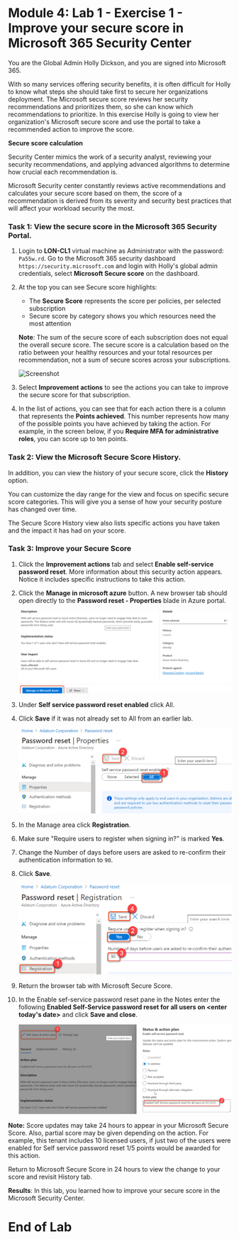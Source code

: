 # Module 4: Lab 1 - Exercise 1 - Improve your secure score in Microsoft 365 Security Center

You are the Global Admin Holly Dickson, and you are signed into Microsoft 365.

With so many services offering security benefits, it is often difficult for Holly to know what steps she should take first to secure her organizations deployment. The Microsoft secure score reviews her security recommendations and prioritizes them, so she can know which recommendations to prioritize. In this exercise Holly is going to view her organization's Microsoft secure score and use the portal to take a recommended action to improve the score.

**Secure score calculation**

Security Center mimics the work of a security analyst, reviewing your security recommendations, and applying advanced algorithms to determine how crucial each recommendation is.

Microsoft Security center constantly reviews active recommendations and calculates your secure score based on them, the score of a recommendation is derived from its severity and security best practices that will affect your workload security the most.


### Task 1: View the secure score in the Microsoft 365 Security Portal.

1.  Login to **LON-CL1** virtual machine as Administrator with the password: `Pa55w.rd`. Go to the Microsoft 365 security dashboard `https://security.microsoft.com` and login with Holly's global admin credentials, select **Microsoft Secure score** on the dashboard.

2.  At the top you can see Secure score highlights:

       - The **Secure Score** represents the score per policies, per selected subscription
       - Secure score by category shows you which resources need the most attention
    
      **Note**: The sum of the secure score of each subscription does not equal the overall secure score. The secure score is a calculation based on the ratio between your healthy resources and your total resources per recommendation, not a sum of secure scores across your subscriptions.
       
       ![Screenshot](../Media/SecureScore.png)
3.  Select **Improvement actions** to see the actions you can take to improve the secure score for that subscription.

4.  In the list of actions, you can see that for each action there is a column that represents the **Points achieved**. This number represents how many of the possible points you have achieved by taking the action. For example, in the screen below, if you **Require MFA for administrative roles**, you can score up to ten points.


### Task 2: View the Microsoft Secure Score History.


In addition, you can view the history of your secure score, click the **History** option.  

You can customize the day range for the view and focus on specific secure score categories.  This will give you a sense of how your security posture has changed over time.

The Secure Score History view also lists specific actions you have taken and the impact it has had on your score.

### Task 3: Improve your Secure Score

1.  Click the **Improvement actions** tab and select **Enable self-service password reset**. More information about this security action appears. Notice it includes specific instructions to take this action.

2.  Click the **Manage in microsoft azure** button.  A new browser tab should open directly to the **Password reset - Properties** blade in Azure portal.


       ![](../Media/68.png)
  
3.  Under **Self service password reset enabled** click All. 

4.  Click **Save** if it was not already set to All from an earlier lab.

       ![](../Media/69.png)

5.  In the Manage area click **Registration**.

6.  Make sure "Require users to register when signing in?" is marked **Yes**.
 
7.  Change the Number of days before users are asked to re-confirm their authentication information to `90`.

8.  Click **Save**.

       ![](../Media/70.png)

9.  Return the browser tab with Microsoft Secure Score.

10. In the Enable sef-service password reset pane in the Notes enter the following **Enabled Self-Service password reset for all users on <enter today's date>** and click **Save and close**.

       ![](../Media/72.png)

**Note:**  Score updates may take 24 hours to appear in your Microsoft Secure Score.  Also, partial score may be given depending on the action.  For example, this tenant includes 10 licensed users, if just two of the users were enabled for Self service password reset 1/5 points would be awarded for this action.

Return to Microsoft Secure Score in 24 hours to view the change to your score and revisit History tab.

**Results**: In this lab, you learned how to improve your secure score in the Microsoft Security Center.


# End of Lab 
